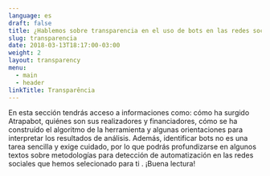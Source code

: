 ```yaml
---
language: es
draft: false
title: ¿Hablemos sobre transparencia en el uso de bots en las redes sociales?
slug: transparencia
date: 2018-03-13T18:17:00-03:00
weight: 2
layout: transparency
menu:
  - main
  - header
linkTitle: Transparência
---
```

En esta sección tendrás acceso a informaciones como: cómo ha surgido Atrapabot, quiénes son sus realizadores y financiadores, cómo se ha construído el algoritmo de la herramienta y algunas orientaciones para interpretar los resultados de análisis. Además, identificar bots no es una tarea sencilla y exige cuidado, por lo que podrás profundizarse en algunos textos sobre metodologías para detección de automatización en las redes sociales que hemos selecionado para ti . ¡Buena lectura!
